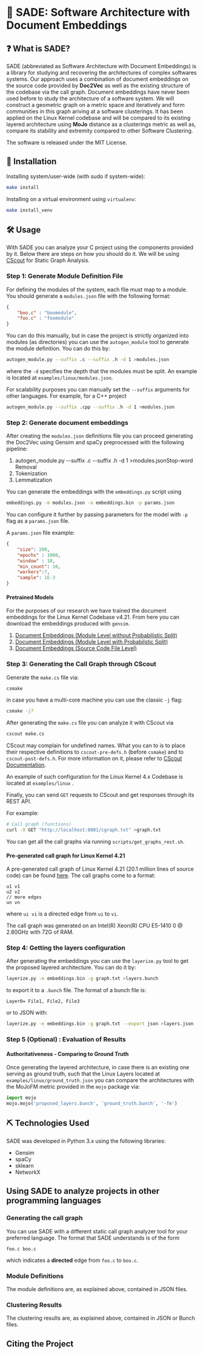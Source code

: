 # :crystal_ball: SADE: Software Architecture with Document Embeddings

## :question: What is SADE?

SADE (abbreviated as Software Architecture with Document Embeddings) is a library for studying and recovering the architectures of complex softwares systems. Our approach uses a combination of document embeddings on the source code provided by **Doc2Vec** as well as the existing structure of the codebase via the call graph. Document embeddings have never been used before to study the architecture of a software system. We will construct a geometric graph on a metric space and iteratively and form communities in this graph ariving at a software clusterings. It has been applied on the Linux Kernel codebase and will be compared to its existing layered architecture using **MoJo** distance as a clusterings metric as well as, compare its stability and extremity compared to other Software Clustering.

The software is released under the MIT License.

## :nut_and_bolt: Installation

Installing system/user-wide (with sudo if system-wide):

```bash
make install
```

Installing on a virtual environment using `virtualenv`:

```bash
make install_venv
```



## :hammer_and_wrench: Usage

With SADE you can analyze your C project using the components provided by it. Below there are steps on how you should do it. We will be using [CScout](https://github.com/dspinellis/cscout) for Static Graph Analysis.



### Step 1: Generate Module Definition File

For defining the modules of the system, each file must map to a module. You should generate a `modules.json` file with the following format:

```json
{
    "boo.c" : "boomodule",
    "foo.c" : "foomodule"
}
```

You can do this manually, but in case the project is strictly organized into modules (as directories) you can use the `autogen_module` tool to generate the module definition. You can do this by:

```bash
autogen_module.py --suffix .c --suffix .h -d 1 >modules.json
```

where the `-d` specifies the depth that the modules must be split. An example is located at `examples/linux/modules.json`.

For scalability purposes you can manually set the `--suffix` arguments for other languages. For example, for a C++ project

```bash
autogen_module.py --suffix .cpp --suffix .h -d 1 >modules.json
```



### Step 2: Generate document embeddings

After creating the `modules.json` definitions file you can proceed generating the Doc2Vec using Gensim and spaCy preprocessed with the following pipeline:

1. autogen_module.py --suffix .c --suffix .h -d 1 >modules.jsonStop-word Removal
2. Tokenization
3. Lemmatization

You can generate the embeddings with the `embeddings.py` script using

```bash
embeddings.py -m modules.json -o embeddings.bin -p params.json
```

You can configure it further by passing parameters for the model with `-p` flag as a `params.json` file.

A `params.json` file example:

```json
{
    "size": 200,
    "epochs" : 1000,
    "window" : 10,
    "min_count": 10,
    "workers":7,
    "sample": 1E-3
}
```



#### Pretrained Models

For the purposes of our research we have trained the document embeddings for the Linux Kernel Codebase v4.21. From here you can download the embeddings produced with `gensim`.  

1. [Document Embeddings (Module Level without Probabilistic Split)](https://pithos.okeanos.grnet.gr/public/MjvTbBkLWC6tSlTmK1yiq3)
2. [Document Embeddings (Module Level with Probabilstic Split)](https://pithos.okeanos.grnet.gr/public/TAEsZW4IJZgrN9aanI11a7)
3. [Document Embeddings (Source Code File Level)](https://pithos.okeanos.grnet.gr/public/3cEM9HxM7KG7AEdlkKvcA4)



### Step 3: Generating the Call Graph through CScout

Generate the `make.cs` file via:

```bash
csmake
```

in case you have a multi-core machine you can use the classic `-j` flag:

```bash
csmake -j7
```

After generating the `make.cs` file you can analyze it with CScout via

```bash
cscout make.cs
```

CScout may complain for undefined names. What you can to is to place their respective definitions to `cscout-pre-defs.h` (before `csmake`) and to `cscout-post-defs.h`. For more information on it, please refer to [CScout Documentation](https://www2.dmst.aueb.gr/dds/cscout/doc).

An example of such configuration for the Linux Kernel 4.x Codebase is located at `examples/linux` .

Finally, you can send `GET` requests to CScout and get responses through its REST API.

For example:

```bash
# Call graph (functions)
curl -X GET "http://localhost:8081/cgraph.txt" >graph.txt
```

You can get all the call graphs via running `scripts/get_graphs_rest.sh`.



#### Pre-generated call graph for Linux Kernel 4.21

A pre-generated call graph of Linux Kernel 4.21 (20.1 million lines of source code) can be found [here](https://pithos.okeanos.grnet.gr/public/qJajffcQ7qEQwqXNrKkAW5). The call graphs come to a format:

```
u1 v1
u2 v2
// more edges
un vn
```

where `ui vi` is a directed edge from `ui` to `vi`.

The call graph was generated on an Intel(R) Xeon(R) CPU E5-1410 0 @ 2.80GHz with 72G of RAM.



### Step 4: Getting the layers configuration

After generating the embeddings you can use the `layerize.py` tool to get the proposed layered architecture. You can do it by:

```bash
layerize.py -e embeddings.bin -g graph.txt >layers.bunch
```

to export it to a `.bunch` file. The format of a bunch file is:

```
Layer0= File1, File2, File3
```

or to JSON with:

```bash
layerize.py -e embeddings.bin -g graph.txt --export json >layers.json
```



### Step 5 (Optional) : Evaluation of Results

#### Authoritativeness - Comparing to Ground Truth

Once generating the layered architecture, in case there is an existing one serving as ground truth, such that the Linux Layers located at `examples/linux/ground_truth.json` you can compare the architectures with the MoJoFM metric provided in the `mojo` package via:

```python
import mojo
mojo.mojo('proposed_layers.bunch', 'ground_truth.bunch', '-fm')
```



## :pick: Technologies Used

SADE was developed in Python 3.x using the following libraries:

* Gensim
* spaCy
* sklearn
* NetworkX



## Using SADE to analyze projects in other programming languages

### Generating the call graph

You can use SADE with a different static call graph analyzer tool for your preferred language. The format that SADE understands is of the form

```
foo.c boo.c
```

which indicates a **directed** edge from `foo.c` to `boo.c`. 

### Module Definitions

The module definitions are, as explained above, contained in JSON files.



### Clustering Results

The clustering results are, as explained above, contained in JSON or Bunch files.





## Citing the Project
